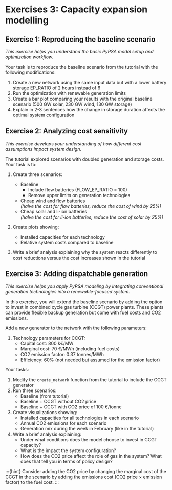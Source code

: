 # Exercises 3: Capacity expansion modelling

## Exercise 1: Reproducing the baseline scenario
*This exercise helps you understand the basic PyPSA model setup and optimization workflow.*

Your task is to reproduce the baseline scenario from the tutorial with the following modifications:
1. Create a new network using the same input data but with a lower battery storage EP_RATIO of 2 hours instead of 6
2. Run the optimization with renewable generation limits
3. Create a bar plot comparing your results with the original baseline scenario (500 GW solar, 230 GW wind, 130 GW storage)
4. Explain in 2-3 sentences how the change in storage duration affects the optimal system configuration

## Exercise 2: Analyzing cost sensitivity
*This exercise develops your understanding of how different cost assumptions impact system design.*

The tutorial explored scenarios with doubled generation and storage costs. Your task is to:

1. Create three scenarios:
   - Baseline
       - Include flow batteries (FLOW_EP_RATIO = 100)
       - Remove upper limits on generation technologies
   - Cheap wind and flow batteries  
   *(halve the cost for flow batteries, reduce the cost of wind by 25%)*
   - Cheap solar and li-ion batteries  
   *(halve the cost for li-ion batteries, reduce the cost of solar by 25%)*

2. Create plots showing:
   - Installed capacities for each technology
   - Relative system costs compared to baseline
3. Write a brief analysis explaining why the system reacts differently to cost reductions versus the cost increases shown in the tutorial

## Exercise 3: Adding dispatchable generation
*This exercise helps you apply PyPSA modeling by integrating conventional generation technologies into a renewable-focused system.*

In this exercise, you will extend the baseline scenario by adding the option to invest in combined cycle gas turbine (CCGT) power plants. These plants can provide flexible backup generation but come with fuel costs and CO2 emissions.

Add a new generator to the network with the following parameters:
1. Technology parameters for CCGT:
   - Capital cost: 800 k€/MW
   - Marginal cost: 70 €/MWh (including fuel costs)
   - CO2 emission factor: 0.37 tonnes/MWh
   - Efficiency: 60% (not needed but assumed for the emission factor)

Your tasks:
1. Modify the `create_network` function from the tutorial to include the CCGT generator
2. Run three scenarios:
   - Baseline (from tutorial)
   - Baseline + CCGT without CO2 price
   - Baseline + CCGT with CO2 price of 100 €/tonne
3. Create visualizations showing:
   - Installed capacities for all technologies in each scenario
   - Annual CO2 emissions for each scenario
   - Generation mix during the week in February (like in the tutorial)
4. Write a brief analysis explaining:
   - Under what conditions does the model choose to invest in CCGT capacity?
   - What is the impact the system configuration?
   - How does the CO2 price affect the role of gas in the system? What does that tell you in terms of policy design?

:::{hint}
Consider adding the CO2 price by changing the marginal cost of the CCGT in the scenario by adding the emissions cost (CO2 price × emission factor) to the fuel cost.
:::